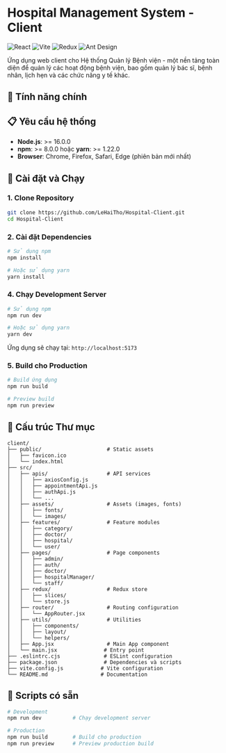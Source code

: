 # Hospital Management System - Client

![React](https://img.shields.io/badge/React-20232A?style=for-the-badge&logo=react&logoColor=61DAFB)
![Vite](https://img.shields.io/badge/Vite-646CFF?style=for-the-badge&logo=vite&logoColor=white)
![Redux](https://img.shields.io/badge/Redux-593D88?style=for-the-badge&logo=redux&logoColor=white)
![Ant Design](https://img.shields.io/badge/Ant%20Design-0170FE?style=for-the-badge&logo=ant-design&logoColor=white)

Ứng dụng web client cho Hệ thống Quản lý Bệnh viện - một nền tảng toàn diện để quản lý các hoạt động bệnh viện, bao gồm quản lý bác sĩ, bệnh nhân, lịch hẹn và các chức năng y tế khác.

## 🚀 Tính năng chính

## 📋 Yêu cầu hệ thống

- **Node.js**: >= 16.0.0
- **npm**: >= 8.0.0 hoặc **yarn**: >= 1.22.0
- **Browser**: Chrome, Firefox, Safari, Edge (phiên bản mới nhất)

## 🚀 Cài đặt và Chạy

### 1. Clone Repository

```bash
git clone https://github.com/LeHaiTho/Hospital-Client.git
cd Hospital-Client
```

### 2. Cài đặt Dependencies

```bash
# Sử dụng npm
npm install

# Hoặc sử dụng yarn
yarn install
```

### 4. Chạy Development Server

```bash
# Sử dụng npm
npm run dev

# Hoặc sử dụng yarn
yarn dev
```

Ứng dụng sẽ chạy tại: `http://localhost:5173`

### 5. Build cho Production

```bash
# Build ứng dụng
npm run build

# Preview build
npm run preview
```

## 📁 Cấu trúc Thư mục

```
client/
├── public/                     # Static assets
│   ├── favicon.ico
│   └── index.html
├── src/
│   ├── apis/                   # API services
│   │   ├── axiosConfig.js
│   │   ├── appointmentApi.js
│   │   ├── authApi.js
│   │   └── ...
│   ├── assets/                 # Assets (images, fonts)
│   │   ├── fonts/
│   │   └── images/
│   ├── features/               # Feature modules
│   │   ├── category/
│   │   ├── doctor/
│   │   ├── hospital/
│   │   └── user/
│   ├── pages/                  # Page components
│   │   ├── admin/
│   │   ├── auth/
│   │   ├── doctor/
│   │   ├── hospitalManager/
│   │   └── staff/
│   ├── redux/                  # Redux store
│   │   ├── slices/
│   │   └── store.js
│   ├── router/                 # Routing configuration
│   │   └── AppRouter.jsx
│   ├── utils/                  # Utilities
│   │   ├── components/
│   │   ├── layout/
│   │   └── helpers/
│   ├── App.jsx                 # Main App component
│   └── main.jsx               # Entry point
├── .eslintrc.cjs              # ESLint configuration
├── package.json               # Dependencies và scripts
├── vite.config.js            # Vite configuration
└── README.md                 # Documentation
```

## 🎯 Scripts có sẵn

```bash
# Development
npm run dev          # Chạy development server

# Production
npm run build        # Build cho production
npm run preview      # Preview production build

